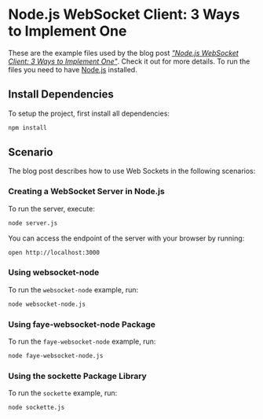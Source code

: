 # Node.js WebSocket Client: 3 Ways to Implement One

These are the example files used by the blog post [*"Node.js WebSocket Client: 3 Ways to Implement One"*](https://stateful.com/blog/nodejs-websocket-client). Check it out for more details. To run the files you need to have [Node.js](https://nodejs.org/en/) installed.

## Install Dependencies

To setup the project, first install all dependencies:

```sh { background=true }
npm install
```

## Scenario

The blog post describes how to use Web Sockets in the following scenarios:

### Creating a WebSocket Server in Node.js

To run the server, execute:

```sh
node server.js
```

You can access the endpoint of the server with your browser by running:

```sh
open http://localhost:3000
```

### Using websocket-node

To run the `websocket-node` example, run:

```sh
node websocket-node.js
```

### Using faye-websocket-node Package

To run the `faye-websocket-node` example, run:

```sh
node faye-websocket-node.js
```

### Using the sockette Package Library

To run the `sockette` example, run:

```sh
node sockette.js
```